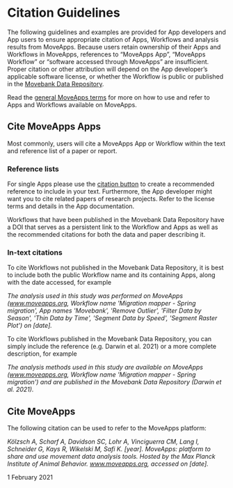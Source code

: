 # Citation Guidelines

The following guidelines and examples are provided for App developers and App users to ensure appropriate citation of Apps, Workflows and analysis results from MoveApps. Because users retain ownership of their Apps and Workflows in MoveApps, references to “MoveApps App”, “MoveApps Workflow” or “software accessed through MoveApps” are insufficient. Proper citation or other attribution will depend on the App developer’s applicable software license, or whether the Workflow is public or published in the [Movebank Data Repository](https://www.datarepository.movebank.org/).

Read the [general MoveApps terms](terms_of_use.md) for more on how to use and refer to Apps and Workflows available on MoveApps.


## Cite MoveApps Apps

Most commonly, users will cite a MoveApps App or Workflow within the text and reference list of a paper or report.


### Reference lists

For single Apps please use the [citation button](cite_app.md) to create a recommended reference to include in your text. Furthermore, the App developer might want you to cite related papers of research projects. Refer to the license terms and details in the App documentation.

Workflows that have been published in the Movebank Data Repository have a DOI that serves as a persistent link to the Workflow and Apps as well as the recommended citations for both the data and paper describing it.


### In-text citations

To cite Workflows not published in the Movebank Data Repository, it is best to include both the public Workflow name and its containing Apps, along with the date accessed, for example

*The analysis used in this study was performed on MoveApps (www.moveapps.org, Workflow name 'Migration mapper - Spring migration', App names 'Movebank', 'Remove Outlier', 'Filter Data by Season', 'Thin Data by Time', 'Segment Data by Speed', 'Segment Raster Plot') on [date].*

To cite Workflows published in the Movebank Data Repository, you can simply include the reference (e.g. Darwin et al. 2021) or a more complete description, for example

*The analysis methods used in this study are available on MoveApps (www.moveapps.org, Workflow name 'Migration mapper - Spring migration') and are published in the Movebank Data Repository (Darwin et al. 2021).*

## Cite MoveApps

The following citation can be used to refer to the MoveApps platform:

*Kölzsch A, Scharf A, Davidson SC, Lohr A, Vinciguerra CM, Lang I, Schneider G, Kays R, Wikelski M, Safi K. [year]. MoveApps: platform to share and use movement data analysis tools. Hosted by the Max Planck Institute of Animal Behavior. www.moveapps.org, accessed on [date].*

1 February 2021